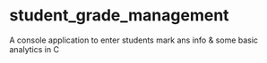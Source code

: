 # student_grade_management
A console application to enter students mark ans info &amp; some basic analytics in C
